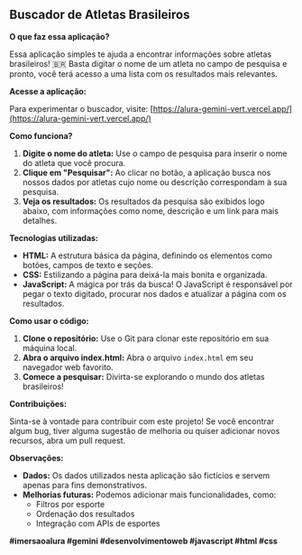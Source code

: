 ## Buscador de Atletas Brasileiros

**O que faz essa aplicação?**

Essa aplicação simples te ajuda a encontrar informações sobre atletas brasileiros! 🇧🇷 Basta digitar o nome de um atleta no campo de pesquisa e pronto, você terá acesso a uma lista com os resultados mais relevantes.

**Acesse a aplicação:**

Para experimentar o buscador, visite: [https://alura-gemini-vert.vercel.app/](https://alura-gemini-vert.vercel.app/)

**Como funciona?**

1. **Digite o nome do atleta:** Use o campo de pesquisa para inserir o nome do atleta que você procura.
2. **Clique em "Pesquisar":** Ao clicar no botão, a aplicação busca nos nossos dados por atletas cujo nome ou descrição correspondam à sua pesquisa.
3. **Veja os resultados:** Os resultados da pesquisa são exibidos logo abaixo, com informações como nome, descrição e um link para mais detalhes.

**Tecnologias utilizadas:**

* **HTML:** A estrutura básica da página, definindo os elementos como botões, campos de texto e seções.
* **CSS:** Estilizando a página para deixá-la mais bonita e organizada.
* **JavaScript:** A mágica por trás da busca! O JavaScript é responsável por pegar o texto digitado, procurar nos dados e atualizar a página com os resultados.

**Como usar o código:**

1. **Clone o repositório:** Use o Git para clonar este repositório em sua máquina local.
2. **Abra o arquivo index.html:** Abra o arquivo `index.html` em seu navegador web favorito.
3. **Comece a pesquisar:** Divirta-se explorando o mundo dos atletas brasileiros!

**Contribuições:**

Sinta-se à vontade para contribuir com este projeto! Se você encontrar algum bug, tiver alguma sugestão de melhoria ou quiser adicionar novos recursos, abra um pull request.

**Observações:**

* **Dados:** Os dados utilizados nesta aplicação são fictícios e servem apenas para fins demonstrativos.
* **Melhorias futuras:** Podemos adicionar mais funcionalidades, como:
    * Filtros por esporte
    * Ordenação dos resultados
    * Integração com APIs de esportes

**#imersaoalura #gemini #desenvolvimentoweb #javascript #html #css**
